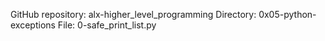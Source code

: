 GitHub repository: alx-higher_level_programming
Directory: 0x05-python-exceptions
File: 0-safe_print_list.py
